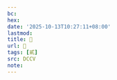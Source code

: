 ```yaml
---
bc:
hex:
date: '2025-10-13T10:27:11+08:00'
lastmod:
title: 􁷌
url: 􁷌
tags: [貳]
src: DCCV
note:
---
```

